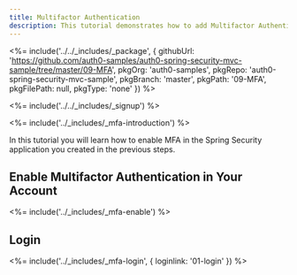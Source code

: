 ```yaml
---
title: Multifactor Authentication
description: This tutorial demonstrates how to add Multifactor Authentication to your Java Spring Security web app with Auth0.
---
```


<%= include('../../_includes/_package', {
githubUrl: 'https://github.com/auth0-samples/auth0-spring-security-mvc-sample/tree/master/09-MFA',
pkgOrg: 'auth0-samples',
pkgRepo: 'auth0-spring-security-mvc-sample',
pkgBranch: 'master',
pkgPath: '09-MFA',
pkgFilePath: null,
pkgType: 'none'
}) %>

<%= include('../../_includes/_signup') %>

<%= include('../_includes/_mfa-introduction') %>

In this tutorial you will learn how to enable MFA in the Spring Security application you created in the previous steps.

## Enable Multifactor Authentication in Your Account

<%= include('../_includes/_mfa-enable') %>

## Login

<%= include('../_includes/_mfa-login', { loginlink: '01-login' }) %>